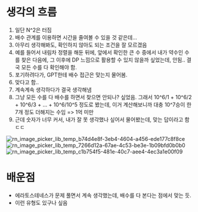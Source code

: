 # 생각의 흐름
1. 일단 N^2은 터짐
2. 배수 관계를 이용하면 시간을 줄여볼 수 있을 것 같은데...
3. 아무리 생각해봐도, 확인하지 않아도 되는 조건을 잘 모르겠음
4. 예를 들어서 내림차 정렬을 해둔 뒤에, 앞에서 확인한 큰 수 중에서 내가 약수인 수를 찾은 다음에, 그 이후에 DP 느낌으로 활용할 수 있지 않을까 싶었는데, 안됨.. 결국 모든 수를 다 확인해야 함.
5. 포기하려다가, GPT한테 배수 접근은 맞는지 물어봄.
6. 맞다고 함..
7. 계속계속 생각하다가 결국 생각해냄
8. 그냥 모든 수를 다 배수를 하면서 찾으면 안되나? 싶었음. 그래서 10^6/1 + 10^6/2 + 10^6/3 + ... + 10^6/10^5 정도로 봤는데, 이거 계산해보니까 대충 10^7승이 한 7개 정도 더해지는 수임 => 1억 미만
9. 근데 숫자가 너무 커서, 내가 잘 못 생각했나 싶어서 물어봤는데, 맞는 답이라고 함 ㄷㄷ

![rn_image_picker_lib_temp_b74d4e8f-3eb4-4604-a456-ede177c8f8ce](https://github.com/user-attachments/assets/04dca6c0-bb11-406c-a766-f864d75ef770)
![rn_image_picker_lib_temp_7266d12a-67ae-4c53-be3e-1b09bfd0b0b0](https://github.com/user-attachments/assets/56e71d56-68f0-4984-9d2e-2c755da3f661)
![rn_image_picker_lib_temp_c1b754f5-481e-40c7-aee4-4ec3a1e00f09](https://github.com/user-attachments/assets/f43d9ffc-67ed-4991-8911-4eb80adb82e0)

# 배운점
- 에라토스테네스가 문제 풀면서 계속 생각했는데, 배수를 다 본다는 점에서 맞는 듯.
- 이런 유형도 있구나 싶음

